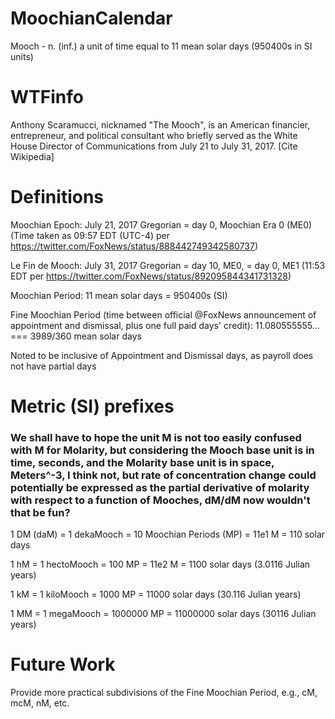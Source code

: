 # MoochianCalendar
Mooch - n. (inf.) a unit of time equal to 11 mean solar days (950400s in SI units)

# WTFinfo
Anthony Scaramucci, nicknamed "The Mooch", is an American financier, entrepreneur, and political consultant who briefly served as the White House Director of Communications from July 21 to July 31, 2017. [Cite Wikipedia]

# Definitions
Moochian Epoch: July 21, 2017 Gregorian = day 0, Moochian Era 0 (ME0) (Time taken as 09:57 EDT (UTC-4) per https://twitter.com/FoxNews/status/888442749342580737)

Le Fin de Mooch: July 31, 2017 Gregorian = day 10, ME0, = day 0, ME1 (11:53 EDT per https://twitter.com/FoxNews/status/892095844341731328)

Moochian Period: 11 mean solar days = 950400s (SI)

Fine Moochian Period (time between official @FoxNews announcement of appointment and dismissal, plus one full paid days' credit): 11.080555555... === 3989/360 mean solar days

Noted to be inclusive of Appointment and Dismissal days, as payroll does not have partial days

# Metric (SI) prefixes

### We shall have to hope the unit M is not too easily confused with M for Molarity, but considering the Mooch base unit is in time, seconds, and the Molarity base unit is in space, Meters^-3, I think not, but rate of concentration change could potentially be expressed as the partial derivative of molarity with respect to a function of Mooches, dM/dM now wouldn't that be fun?

1 DM (daM) = 1 dekaMooch = 10 Moochian Periods (MP) = 11e1 M = 110 solar days

1 hM = 1 hectoMooch = 100 MP = 11e2 M = 1100 solar days (3.0116 Julian years)

1 kM = 1 kiloMooch = 1000 MP = 11000 solar days (30.116 Julian years)

1 MM = 1 megaMooch = 1000000 MP = 11000000 solar days (30116 Julian years)

# Future Work
Provide more practical subdivisions of the Fine Moochian Period, e.g., cM, mcM, nM, etc. 
